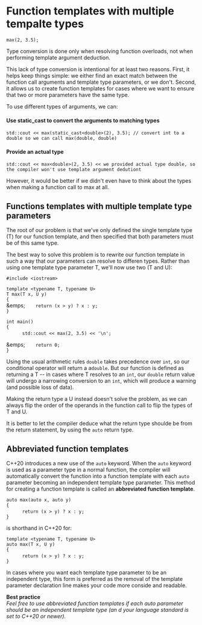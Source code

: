 # Function templates with multiple tempalte types

` max(2, 3.5); ` 

Type conversion is done only when resolving function overloads, not when performing template argument deduction.

This lack of type conversion is intentional for at least two reasons. First, it helps keep things simple: we either find an exact match between the function call arguments and template type parameters, or we don't. Second, it allows us to create function templates for cases where we want to ensure that two or more parameters have the same type.

To use different types of arguments, we can:

#### Use static_cast to convert the arguments to matching types

` std::cout << max(static_cast<double>(2), 3.5); // convert int to a double so we can call max(double, double) `  

#### Provide an actual type

` std::cout << max<double>(2, 3.5) << we provided actual type double, so the compiler won't use template argument dedutiont `  

However, it would be better if we didn't even have to think about the types when making a function call to max at all.


## Functions templates with multiple template type parameters

The root of our problem is that we've only defined the single template type (T) for our function template, and then specified that both parameters must be of this same type.

The best way to solve this problem is to rewrite our function template in such a way that our parameters can resolve to differen types. Rather than using one template type parameter T, we'll now use two (T and U):

` #include <iostream> `  

` template <typename T, typename U> `  
` T max(T x, U y) `  
` { `  
&emps;&emsp;&emsp;` return (x > y) ? x : y; `  
` } `  

` int main() `  
` { `   
&emsp;&emsp;&emsp;` std::cout << max(2, 3.5) << '\n'; `  

&emps;&emsp;&emsp;` return 0; `  
` } `  

Using the usual arithmetic rules `double` takes precedence over `int`, so our conditional operator will return a a`double`. But our function is defined as returning a T -- in cases where T resolves to an `int`, our `double` return value will undergo a narrowing conversion to an `int`, which will produce a warning (and possible loss of data).

Making the return type a U instead doesn't solve the problem, as we can always flip the order of the operands in the function call to flip the types of T and U.

It is better to let the compiler deduce what the return type shoulde be from the return statement, by using the `auto` return type.

## Abbreviated function templates

C++20 introduces a new use of the `auto` keyword. When the `auto` keyword is used as a parameter type in a normal function, the compiler will automatically convert the function into a function template with each `auto` parameter becoming an independent template type parameter. This method for creating a function template is called an **abbreviated function template**.

` auto max(auto x, auto y) `  
` { `  
&emsp;&emsp;&emsp;` return (x > y) ? x : y; `  
` } `  

is shorthand in C++20 for:

` template <typename T, typename U> `  
` auto max(T x, U y) `  
` { `  
&emsp;&emsp;&emsp;` return (x > y) ? x : y; `  
` } `  

In cases where you want each template type parameter to be an independent type, this form is preferred as the removal of the template parameter declaration line makes your code more conside and readable.

**Best practice**<br/>
_Feel free to use abbreviated function templates if each auto parameter should be an independent template type (an d your language standard is set to C++20 or newer)._
